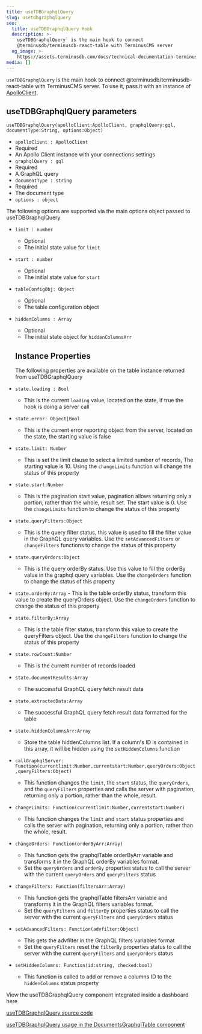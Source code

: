 ```yaml
---
title: useTDBGraphqlQuery
slug: usetdbgraphqlquery
seo:
  title: useTDBGraphqlQuery Hook
  description: >-
    useTDBGraphqlQuery` is the main hook to connect
    @terminusdb/terminusdb-react-table with TerminusCMS server
  og_image: >-
    https://assets.terminusdb.com/docs/technical-documentation-terminuscms-og.png
media: []
---
```


`useTDBGraphqlQuery` is the main hook to connect @terminusdb/terminusdb-react-table with TerminusCMS server. To use it, pass it with an instance of [ApolloClient](https://www.apollographql.com/docs/react/).

## useTDBGraphqlQuery parameters

`useTDBGraphqlQuery(apolloClient:ApolloClient, graphqlQuery:gql, documentType:String, options:Object)`

*   `apolloClient : ApolloClient`
*   Required
*   An Apollo Client instance with your connections settings
*   `graphqlQuery : gql`
*   Required
*   A GraphQL query
*   `documentType : string`
*   Required
*   The document type
*   `options : object`

The following options are supported via the main options object passed to useTDBGraphqlQuery

*   `limit : number`
    
    *   Optional
    *   The initial state value for `limit`
*   `start : number`
    
    *   Optional
    *   The initial state value for `start`
*   `tableConfigObj: Object`
    
    *   Optional
    *   The table configuration object
*   `hiddenColumns : Array`
    
    *   Optional
    *   The initial state object for `hiddenColumnsArr`
    
    ## Instance Properties
    
    The following properties are available on the table instance returned from useTDBGraphqlQuery
    
*   `state.loading : Bool`
    
    *   This is the current `loading` value, located on the state, if true the hook is doing a server call
*   `state.error: Object|Bool`
    
    *   This is the current error reporting object from the server, located on the state, the starting value is false
*   `state.limit: Number`
    
    *   This is set the limit clause to select a limited number of records, The starting value is 10. Using the `changeLimits` function will change the status of this property
*   `state.start:Number`
    
    *   This is the pagination start value, pagination allows returning only a portion, rather than the whole, result set. The start value is 0. Use the `changeLimits` function to change the status of this property
*   `state.queryFilters:Object`
    
    *   This is the query filter status, this value is used to fill the filter value in the GraphQL query variables. Use the `setAdvancedFilters` or `changeFilters` functions to change the status of this property
*   `state.queryOrders:Object`
    
    *   This is the query orderBy status. Use this value to fill the orderBy value in the graphql query variables. Use the `changeOrders` function to change the status of this property
*   `state.orderBy:Array` - This is the table orderBy status, transform this value to create the queryOrders object. Use the `changeOrders` function to change the status of this property
    
*   `state.filterBy:Array`
    
    *   This is the table filter status, transform this value to create the queryFilters object. Use the `changeFilters` function to change the status of this property
*   `state.rowCount:Number`
    
    *   This is the current number of records loaded
*   `state.documentResults:Array`
    
    *   The successful GraphQL query fetch result data
*   `state.extractedData:Array`
    
    *   The successful GraphQL query fetch result data formatted for the table
*   `state.hiddenColumnsArr:Array`
    
    *   Store the table hiddenColumns list. If a column's ID is contained in this array, it will be hidden using the `setHiddenColumns` function
*   `callGraphqlServer: Function(currentlimit:Number,currentstart:Number,queryOrders:Object,queryFilters:Object)`
    
    *   This function changes the `limit`, the `start` status, the `queryOrders`, and the `queryFilters` properties and calls the server with pagination, returning only a portion, rather than the whole, result.
*   `changeLimits: Function(currentlimit:Number,currentstart:Number)`
    
    *   This function changes the `limit` and `start` status properties and calls the server with pagination, returning only a portion, rather than the whole, result.
*   `changeOrders: Function(orderByArr:Array)`
    
    *   This function gets the graphqlTable orderByArr variable and transforms it in the GraphQL orderBy variables format.
    *   Set the `queryOrders` and `orderBy` properties status to call the server with the current `queryOrders` and `queryFilters` status
*   `changeFilters: Function(filtersArr:Array)`
    
    *   This function gets the graphqlTable filtersArr variable and transforms it in the GraphQL filters variables format.
    *   Set the `queryFilters` and `filterBy` properties status to call the server with the current `queryFilters` and `queryOrders` status
*   `setAdvancedFilters: Function(advfilter:Object)`
    
    *   This gets the advfilter in the GraphQL filters variables format
    *   Set the `queryFilters` reset the `filterBy` properties status to call the server with the current `queryFilters` and `queryOrders` status
*   `setHiddenColumns: Function(id:string, checked:bool)`
    
    *   This function is called to add or remove a columns ID to the `hiddenColumns` status property

View the useTDBGraphqlQuery component integrated inside a dashboard here

[useTDBGraphqlQuery source code](https://github.com/terminusdb/terminusdb-dashboard/blob/main/packages/tdb-documents-ui-template/src/hook/useTDBGraphqlQuery.js)

[useTDBGraphqlQuery usage in the DocumentsGraphqlTable component](https://github.com/terminusdb/terminusdb-dashboard/blob/main/packages/tdb-documents-ui-template/src/components/DocumentsGraphqlTable.js)